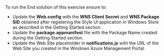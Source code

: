 ﻿To run the End solution of this exercise ensure to:

- Update the **Web.config** with the **WNS Client Secret** and **WNS Package SID** obtained after registering the Style UI application in Windows Store as described in the Getting Started section.
- Update the **package.appmanifest** file with the Package Name created during the Getting Started section.
- Update the Web Site placeholder in **notifications.js** with the URL of the Web Site you created in the Windows Azure Management Portal.